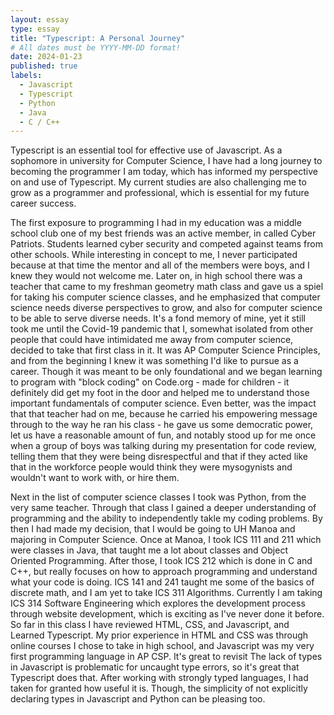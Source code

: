 ```yaml
---
layout: essay
type: essay
title: "Typescript: A Personal Journey"
# All dates must be YYYY-MM-DD format!
date: 2024-01-23
published: true
labels:
  - Javascript
  - Typescript
  - Python
  - Java
  - C / C++
---
```


Typescript is an essential tool for effective use of Javascript. As a sophomore in university for Computer Science, I have had a long journey to becoming the programmer I am today, which has informed my perspective on and use of Typescript. My current studies are also challenging me to grow as a programmer and professional, which is essential for my future career success.

The first exposure to programming I had in my education was a middle school club one of my best friends was an active member, in called Cyber Patriots. Students learned cyber security and competed against teams from other schools. While interesting in concept to me, I never participated because at that time the mentor and all of the members were boys, and I knew they would not welcome me. Later on, in high school there was a teacher that came to my freshman geometry math class and gave us a spiel for taking his computer science classes, and he emphasized that computer science needs diverse perspectives to grow, and also for computer science to be able to serve diverse needs. It's a fond memory of mine, yet it still took me until the Covid-19 pandemic that I, somewhat isolated from other people that could have intimidated me away from computer science, decided to take that first class in it. It was AP Computer Science Principles, and from the beginning I knew it was something I'd like to pursue as a career. Though it was meant to be only foundational and we began learning to program with "block coding" on Code.org - made for children - it definitely did get my foot in the door and helped me to understand those important fundamentals of computer science. Even better, was the impact that that teacher had on me, because he carried his empowering message through to the way he ran his class - he gave us some democratic power, let us have a reasonable amount of fun, and notably stood up for me once when a group of boys was talking during my presentation for code review, telling them that they were being disrespectful and that if they acted like that in the workforce people would think they were mysogynists and wouldn't want to work with, or hire them. 

Next in the list of computer science classes I took was Python, from the very same teacher. Through that class I gained a deeper understanding of programming and the ability to independently takle my coding problems. By then I had made my decision, that I would be going to UH Manoa and majoring in Computer Science. Once at Manoa, I took ICS 111 and 211 which were classes in Java, that taught me a lot about classes and Object Oriented Programming. After those, I took ICS 212 which is done in C and C++, but really focuses on how to approach programming and understand what your code is doing. ICS 141 and 241 taught me some of the basics of discrete math, and I am yet to take ICS 311 Algorithms. Currently I am taking ICS 314 Software Engineering which explores the development process through website development, which is exciting as I've never done it before. So far in this class I have reviewed HTML, CSS, and Javascript, and Learned Typescript. My prior experience in HTML and CSS was through online courses I chose to take in high school, and Javascript was my very first programming language in AP CSP. It's great to revisit  The lack of types in Javascript is problematic for uncaught type errors, so it's great that Typescript does that. After working with strongly typed languages, I had taken for granted how useful it is. Though, the simplicity of not explicitly declaring types in Javascript and Python can be pleasing too. 

